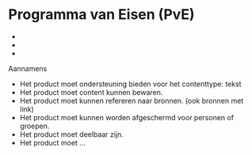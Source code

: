# Programma van Eisen (PvE)

* 
* 
* 

Aannamens
* Het product moet ondersteuning bieden voor het contenttype: tekst
* Het product moet content kunnen bewaren.
* Het product moet kunnen refereren naar bronnen. (ook bronnen met link)
* Het product moet kunnen worden afgeschermd voor personen of groepen.
* Het product moet deelbaar zijn.
* Het product moet ...
